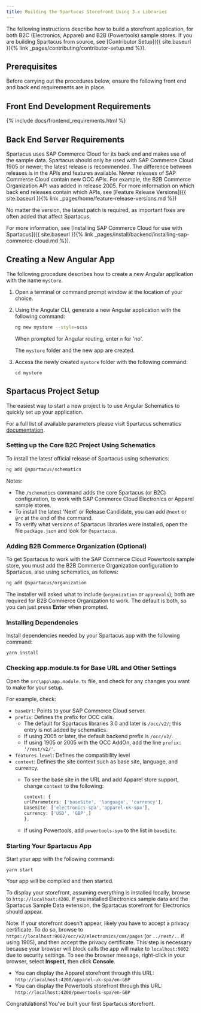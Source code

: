 ```yaml
---
title: Building the Spartacus Storefront Using 3.x Libraries
---
```


The following instructions describe how to build a storefront application, for both B2C (Electronics, Apparel) and B2B (Powertools) sample stores. If you are building Spartacus from source, see [Contributor Setup]({{ site.baseurl }}{% link _pages/contributing/contributor-setup.md %}).

## Prerequisites

Before carrying out the procedures below, ensure the following front end and back end requirements are in place.

## Front End Development Requirements

{% include docs/frontend_requirements.html %}

## Back End Server Requirements

Spartacus uses SAP Commerce Cloud for its back end and makes use of the sample data. Spartacus should only be used with SAP Commerce Cloud 1905 or newer; the latest release is recommended. The difference between releases is in the APIs and features available. Newer releases of SAP Commerce Cloud contain new OCC APIs. For example, the B2B Commerce Organization API was added in release 2005. For more information on which back end releases contain which APIs, see [Feature Release Versions]({{ site.baseurl }}{% link _pages/home/feature-release-versions.md %})

No matter the version, the latest patch is required, as important fixes are often added that affect Spartacus.

For more information, see [Installing SAP Commerce Cloud for use with Spartacus]({{ site.baseurl }}{% link _pages/install/backend/installing-sap-commerce-cloud.md %}).

## Creating a New Angular App

The following procedure describes how to create a new Angular application with the name `mystore`.

1. Open a terminal or command prompt window at the location of your choice.

2. Using the Angular CLI, generate a new Angular application with the following command:

   ```bash
   ng new mystore --style=scss
   ```

   When prompted for Angular routing, enter `n` for 'no'.

   The `mystore` folder and the new app are created.

3. Access the newly created `mystore` folder with the following command:

     ```shell
     cd mystore
     ```

## Spartacus Project Setup

The easiest way to start a new project is to use Angular Schematics to quickly set up your application.

For a full list of available parameters please visit Spartacus schematics [documentation](https://github.com/SAP/spartacus/tree/develop/projects/schematics).

### Setting up the Core B2C Project Using Schematics

To install the latest official release of Spartacus using schematics:

```bash
ng add @spartacus/schematics
```

Notes:

- The `/schematics` command adds the core Spartacus (or B2C) configuration, to work with SAP Commerce Cloud Electronics or Apparel sample stores.
- To install the latest 'Next' or Release Candidate, you can add `@next` or `@rc` at the end of the command.
- To verify what versions of Spartacus libraries were installed, open the file `package.json` and look for `@spartacus`.

### Adding B2B Commerce Organization (Optional)

To get Spartacus to work with the SAP Commerce Cloud Powertools sample store, you must add the B2B Commerce Organization configuration to Spartacus, also using schematics, as follows:

```bash
ng add @spartacus/organization
```

The installer will asked what to include (`organization` or `approvals`); both are required for B2B Commerce Organization to work. The default is both, so you can just press **Enter** when prompted.

### Installing Dependencies

Install dependencies needed by your Spartacus app with the following command:

```shell
yarn install
```
  
### Checking app.module.ts for Base URL and Other Settings

Open the `src\app\app.module.ts` file, and check for any changes you want to make for your setup.

For example, check:

- `baseUrl`: Points to your SAP Commerce Cloud server.
- `prefix`: Defines the prefix for OCC calls.
  - The default for Spartacus libraries 3.0 and later is `/occ/v2/`; this entry is not added by schematics.
  - If using 2005 or later, the default backend prefix is `/occ/v2/`.
  - If using 1905 or 2005 with the OCC AddOn, add the line `prefix: '/rest/v2/'`.
- `features.level`: Defines the compatibility level
- `context`: Defines the site context such as base site, language, and currency.
  - To see the base site in the URL and add Apparel store support, change `context` to the following:

     ```ts
     context: {
     urlParameters: ['baseSite', 'language', 'currency'],
     baseSite: ['electronics-spa','apparel-uk-spa'],
     currency: ['USD', 'GBP',]
     },
     ```

  - If using Powertools, add `powertools-spa` to the list in `baseSite`.
  
### Starting Your Spartacus App

Start your app with the following command:

```shell
yarn start
```

Your app will be compiled and then started.

To display your storefront, assuming everything is installed locally, browse to `http://localhost:4200`. If you installed Electronics sample data and the Spartacus Sample Data extension, the Spartacus storefront for Electronics should appear.

Note: If your storefront doesn't appear, likely you have to accept a privacy certificate. To do so, browse to `https://localhost:9002/occ/v2/electronics/cms/pages` (or `../rest/..` if using 1905), and then accept the privacy certificate. This step is necessary because your browser will block calls the app will make to `localhost:9002` due to security settings. To see the browser message, right-click in your browser, select **Inspect**, then click **Console**.

- You can display the Apparel storefront through this URL: `http://localhost:4200/apparel-uk-spa/en-GBP`
- You can display the Powertools storefront through this URL: `http://localhost:4200/powertools-spa/en-GBP`

Congratulations! You've built your first Spartacus storefront.
